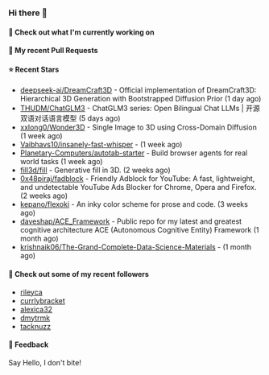 ### Hi there 👋

#### 👷 Check out what I'm currently working on

#### 🔨 My recent Pull Requests


#### ⭐ Recent Stars

- [deepseek-ai/DreamCraft3D](https://github.com/deepseek-ai/DreamCraft3D) - Official implementation of DreamCraft3D: Hierarchical 3D Generation with Bootstrapped Diffusion Prior (1 day ago)
- [THUDM/ChatGLM3](https://github.com/THUDM/ChatGLM3) - ChatGLM3 series: Open Bilingual Chat LLMs | 开源双语对话语言模型 (5 days ago)
- [xxlong0/Wonder3D](https://github.com/xxlong0/Wonder3D) - Single Image to 3D using Cross-Domain Diffusion (1 week ago)
- [Vaibhavs10/insanely-fast-whisper](https://github.com/Vaibhavs10/insanely-fast-whisper) -  (1 week ago)
- [Planetary-Computers/autotab-starter](https://github.com/Planetary-Computers/autotab-starter) - Build browser agents for real world tasks (1 week ago)
- [fill3d/fill](https://github.com/fill3d/fill) - Generative fill in 3D. (2 weeks ago)
- [0x48piraj/fadblock](https://github.com/0x48piraj/fadblock) - Friendly Adblock for YouTube: A fast, lightweight, and undetectable YouTube Ads Blocker for Chrome, Opera and Firefox. (2 weeks ago)
- [kepano/flexoki](https://github.com/kepano/flexoki) - An inky color scheme for prose and code. (3 weeks ago)
- [daveshap/ACE_Framework](https://github.com/daveshap/ACE_Framework) - Public repo for my latest and greatest cognitive architecture ACE (Autonomous Cognitive Entity) Framework (1 month ago)
- [krishnaik06/The-Grand-Complete-Data-Science-Materials](https://github.com/krishnaik06/The-Grand-Complete-Data-Science-Materials) -  (1 month ago)

#### 👯 Check out some of my recent followers

- [rileyca](https://github.com/rileyca)
- [currlybracket](https://github.com/currlybracket)
- [alexica32](https://github.com/alexica32)
- [dmytrmk](https://github.com/dmytrmk)
- [tacknuzz](https://github.com/tacknuzz)

#### 💬 Feedback

Say Hello, I don't bite!